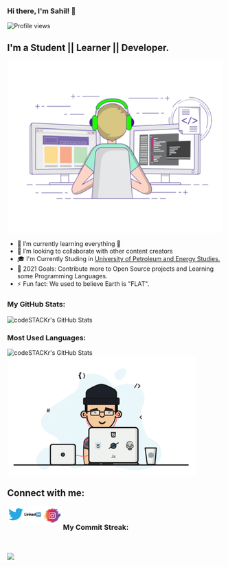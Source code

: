 ### Hi there, I'm Sahil! 👋
![Profile views](https://gpvc.arturio.dev/sahilbnsll?v=3)
## I'm a Student || Learner || Developer.
<p  align="center"><img src="https://github.com/sahilbnsll/sahilbnsll/blob/b1a43704d9430d3ef71a5d0bfe043bdad26b3236/A/desktopuser.gif" alt="Coder GIF" width="500" height="400">

- 🌱 I’m currently learning everything 🤣
- 👯 I’m looking to collaborate with other content creators
- 🎓 I'm Currently Studing in <a href="https://www.upes.ac.in/" target="_blank">University of Petroleum and Energy Studies.</a>
- 🥅 2021 Goals: Contribute more to Open Source projects and Learning some Programming Languages.
- ⚡ Fun fact: We used to believe Earth is "FLAT".
<h3> <p allign= left> My GitHub Stats:</h3>
  <img align="center" alt="codeSTACKr's GitHub Stats" src="https://github-readme-stats.vercel.app/api?username=sahilbnsll&show_icons=true&theme=midnight-purple&show_icons=true" />
<h3>  Most Used Languages: </h3>
  <img align="left" alt="codeSTACKr's GitHub Stats" src="https://github-readme-stats.vercel.app/api/top-langs/?username=sahilbnsll&theme=midnight-purple" />
  
  <p>
 <img align="center" src="https://github.com/sahilbnsll/sahilbnsll/blob/b1a43704d9430d3ef71a5d0bfe043bdad26b3236/A/programmer.gif" height="275px" width="440px" alt="programmergif">
</p>


## Connect with me:


<a href="https://twitter.com/sahilbansalll" target="_blank">
<img align="left" alt="Sahil | Twitter" width="40px" src="https://github.com/sahilbnsll/sahilbnsll/blob/f6db0514e55afea89ff32ed2599468ec38e4237b/A/twitter.png"/>
  </a>
<a href="https://www.linkedin.com/in/sahil-bansal-23905818b" target="_blank">
  <img align="left" alt="Sahil | LinkedIn" width="40px" src="https://github.com/sahilbnsll/sahilbnsll/blob/b1a43704d9430d3ef71a5d0bfe043bdad26b3236/A/linkedin.png" />
  </a>
  
  <a href="https://www.instagram.com/the_sahilbansal/" target="_blank">
  <img align="left" alt="Sahil | Instagram" width="50px" height="45px" src="https://github.com/sahilbnsll/sahilbnsll/blob/b1a43704d9430d3ef71a5d0bfe043bdad26b3236/A/instagram.png" />
  </a>

  <br>
 <h3>  My Commit Streak: </h3>
  </br>
<p><img align="center" src="https://github-readme-streak-stats.herokuapp.com/?user=sahilbnsll&theme=midnight-purple" /></p>

